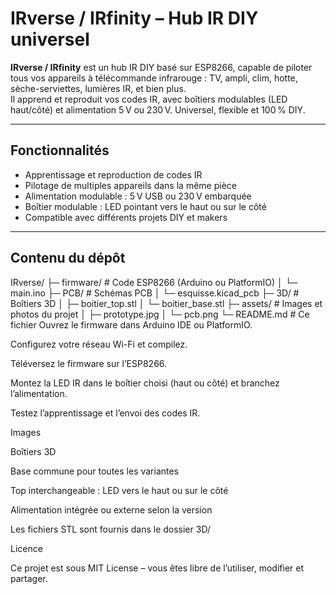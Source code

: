 # IRverse / IRfinity – Hub IR DIY universel

**IRverse / IRfinity** est un hub IR DIY basé sur ESP8266, capable de piloter tous vos appareils à télécommande infrarouge : TV, ampli, clim, hotte, sèche-serviettes, lumières IR, et bien plus.  
Il apprend et reproduit vos codes IR, avec boîtiers modulables (LED haut/côté) et alimentation 5 V ou 230 V. Universel, flexible et 100 % DIY.

---

## Fonctionnalités
- Apprentissage et reproduction de codes IR
- Pilotage de multiples appareils dans la même pièce
- Alimentation modulable : 5 V USB ou 230 V embarquée
- Boîtier modulable : LED pointant vers le haut ou sur le côté
- Compatible avec différents projets DIY et makers

---

## Contenu du dépôt
IRverse/
├─ firmware/ # Code ESP8266 (Arduino ou PlatformIO)
│ └─ main.ino
├─ PCB/ # Schémas PCB
│ └─ esquisse.kicad_pcb
├─ 3D/ # Boîtiers 3D
│ ├─ boitier_top.stl
│ └─ boitier_base.stl
├─ assets/ # Images et photos du projet
│ ├─ prototype.jpg
│ └─ pcb.png
└─ README.md # Ce fichier
Ouvrez le firmware dans Arduino IDE ou PlatformIO.

Configurez votre réseau Wi-Fi et compilez.

Téléversez le firmware sur l’ESP8266.

Montez la LED IR dans le boîtier choisi (haut ou côté) et branchez l’alimentation.

Testez l’apprentissage et l’envoi des codes IR.

Images




Boîtiers 3D

Base commune pour toutes les variantes

Top interchangeable : LED vers le haut ou sur le côté

Alimentation intégrée ou externe selon la version

Les fichiers STL sont fournis dans le dossier 3D/

Licence

Ce projet est sous MIT License – vous êtes libre de l’utiliser, modifier et partager.
